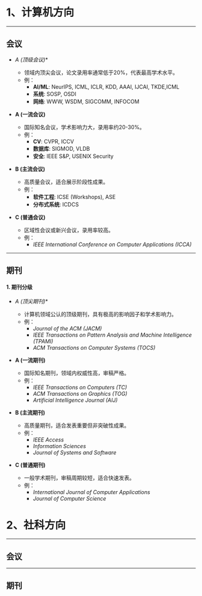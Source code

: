 # 1、计算机方向

---
## 会议

- **A* (顶级会议)**  
  - 领域内顶尖会议，论文录用率通常低于20%，代表最高学术水平。  
  - 例：  
    - **AI/ML**: NeurIPS, ICML, ICLR, KDD, AAAI, IJCAI, TKDE,ICML
    - **系统**: SOSP, OSDI  
    - **网络**: WWW, WSDM, SIGCOMM, INFOCOM  

- **A (一流会议)**  
  - 国际知名会议，学术影响力大，录用率约20-30%。  
  - 例：  
    - **CV**: CVPR, ICCV  
    - **数据库**: SIGMOD, VLDB  
    - **安全**: IEEE S&P, USENIX Security  

- **B (主流会议)**  
  - 高质量会议，适合展示阶段性成果。  
  - 例：  
    - **软件工程**: ICSE (Workshops), ASE  
    - **分布式系统**: ICDCS  

- **C (普通会议)**  
  - 区域性会议或新兴会议，录用率较高。  
  - 例：  
    - *IEEE International Conference on Computer Applications (ICCA)*  



---
## 期刊

#### **1. 期刊分级**
- **A* (顶尖期刊)**  
  - 计算机领域公认的顶级期刊，具有极高的影响因子和学术影响力。  
  - 例：  
    - *Journal of the ACM (JACM)*  
    - *IEEE Transactions on Pattern Analysis and Machine Intelligence (TPAMI)*  
    - *ACM Transactions on Computer Systems (TOCS)*  

- **A (一流期刊)**  
  - 国际知名期刊，领域内权威性高，审稿严格。  
  - 例：  
    - *IEEE Transactions on Computers (TC)*  
    - *ACM Transactions on Graphics (TOG)*  
    - *Artificial Intelligence Journal (AIJ)*  

- **B (主流期刊)**  
  - 高质量期刊，适合发表重要但非突破性成果。  
  - 例：  
    - *IEEE Access*  
    - *Information Sciences*  
    - *Journal of Systems and Software*  

- **C (普通期刊)**  
  - 一般学术期刊，审稿周期较短，适合快速发表。  
  - 例：  
    - *International Journal of Computer Applications*  
    - *Journal of Computer Science*  





# 2、社科方向

---
## 会议

---
## 期刊
